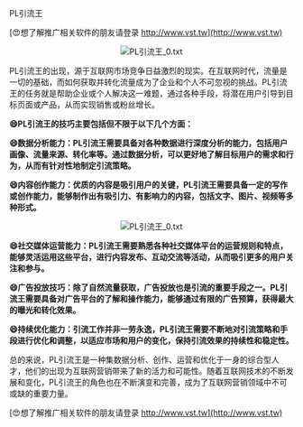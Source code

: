 PL引流王

[😍想了解推广相关软件的朋友请登录 http://www.vst.tw](http://www.vst.tw)

 <center><img src="https://vst.tw/MP4/tuiguang/png/2.png" alt="PL引流王_0.txt"></center>

PL引流王的出现，源于互联网市场竞争日益激烈的现实。在互联网时代，流量是一切的基础，而如何获取并转化流量成为了企业和个人不可忽视的挑战。PL引流王的任务就是帮助企业或个人解决这一难题，通过各种手段，将潜在用户引导到目标页面或产品，从而实现销售或粉丝增长。

**😄PL引流王的技巧主要包括但不限于以下几个方面：**

**😄数据分析能力：PL引流王需要具备对各种数据进行深度分析的能力，包括用户画像、流量来源、转化率等。通过数据分析，可以更好地了解目标用户的需求和行为，从而有针对性地制定引流策略。**

**😄内容创作能力：优质的内容是吸引用户的关键，PL引流王需要具备一定的写作或创作能力，能够制作出有吸引力、有影响力的内容，包括文字、图片、视频等多种形式。**

 <center><img src="https://vst.tw/MP4/tuiguang/png/4.png" alt="PL引流王_0.txt"></center>

**😄社交媒体运营能力：PL引流王需要熟悉各种社交媒体平台的运营规则和特点，能够灵活运用这些平台，进行内容发布、互动交流等活动，从而吸引更多的用户关注和参与。**

**😄广告投放技巧：除了自然流量获取，广告投放也是引流的重要手段之一。PL引流王需要具备对广告平台的了解和操作能力，能够通过有限的广告预算，获得最大的曝光和转化效果。**

**😄持续优化能力：引流工作并非一劳永逸，PL引流王需要不断地对引流策略和手段进行优化和调整，以适应市场和用户的变化，保持引流效果的持续性和稳定性。**

总的来说，PL引流王是一种集数据分析、创作、运营和优化于一身的综合型人才，他们的出现为互联网营销带来了新的活力和可能性。随着互联网技术的不断发展和变化，PL引流王的角色也在不断演变和完善，成为了互联网营销领域中不可或缺的重要力量。

[😍想了解推广相关软件的朋友请登录 http://www.vst.tw](http://www.vst.tw)



